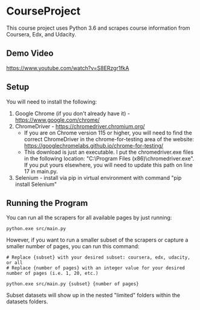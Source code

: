 # CourseProject

This course project uses Python 3.6 and scrapes course information from Coursera, Edx, and Udacity.

## Demo Video
https://www.youtube.com/watch?v=S8ERzgr1fkA

## Setup
You will need to install the following:
1. Google Chrome (if you don't already have it) - https://www.google.com/chrome/
2. ChromeDriver - https://chromedriver.chromium.org/
    - If you are on Chrome version 115 or higher, you will need to find the correct ChromeDriver in the chrome-for-testing 
            area of the website: https://googlechromelabs.github.io/chrome-for-testing/
    - This download is just an executable. I put the chromedriver.exe files in the following location: "C:\Program Files (x86)\chromedriver.exe". If you put yours elsewhere, you
      will need to update this path on line 17 in main.py.
3. Selenium - install via pip in virtual environment with command "pip install Selenium"

## Running the Program

You can run all the scrapers for all available pages by just running:
```
python.exe src/main.py
```

However, if you want to run a smaller subset of the scrapers or capture a smaller number of pages, you can run this command:

```
# Replace {subset} with your desired subset: coursera, edx, udacity, or all
# Replace {number of pages} with an integer value for your desired number of pages (i.e. 1, 20, etc.)

python.exe src/main.py {subset} {number of pages}
```

Subset datasets will show up in the nested "limited" folders within the datasets folders.